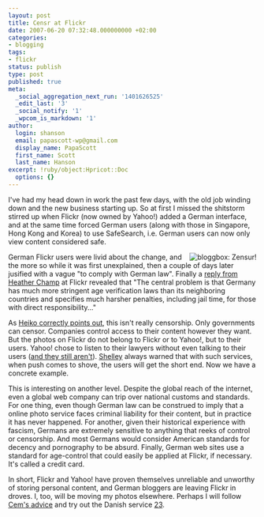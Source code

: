 ```yaml
---
layout: post
title: Censr at Flickr
date: 2007-06-20 07:32:48.000000000 +02:00
categories:
- blogging
tags:
- flickr
status: publish
type: post
published: true
meta:
  _social_aggregation_next_run: '1401626525'
  _edit_last: '3'
  _social_notify: '1'
  _wpcom_is_markdown: '1'
author:
  login: shanson
  email: papascott-wp@gmail.com
  display_name: PapaScott
  first_name: Scott
  last_name: Hanson
excerpt: !ruby/object:Hpricot::Doc
  options: {}
---
```

<p>I've had my head down in work the past few days, with the old job winding down and the new business starting up. So at first I missed the shitstorm stirred up when Flickr (now owned by Yahoo!) added a German interface, and at the same time forced German users (along with those in Singapore, Hong Kong and Korea) to use SafeSearch, i.e. German users can now only view content considered safe.</p>
<p><a href="http://www.flickr.com/photos/fab1an/544754915/" title="bloggbox: Zensur!"><img src="https://farm2.static.flickr.com/1157/544754915_28c462d9a1_m.jpg" alt="bloggbox: Zensur!" align="right" /></a>German Flickr users were livid about the change, and the more so while it was first unexplained, then a couple of days later jusified with a vague "to comply with German law". Finally a <a href="http://www.flickr.com/help/forum/42597/page16/#reply230304">reply from Heather Champ</a> at Flickr revealed that "The central problem is that Germany has much more stringent age verification laws than its neighboring countries and specifies much harsher penalties, including jail time, for those with direct responsibility..."</p>
<p>As <a href="http://www.hebig.com/archives/004208.shtml">Heiko correctly points out</a>, this isn't really censorship. Only governments can censor. Companies control access to their content however they want. But the photos on Flickr do not belong to Flickr or to Yahoo!, but to their users. Yahoo! chose to listen to their lawyers without even talking to their users (<a href="http://www.nicozorn.com/2007/06/18/flickr-dann-loesch-doch-deinen-account/">and they still aren't</a>). <a href="http://www.burningbird.net/">Shelley</a> always warned that with such services, when push comes to shove, the users will get the short end. Now we have a concrete example.</p>
<p>This is interesting on another level. Despite the global reach of the internet, even a global web company can trip over national customs and standards. For one thing, even though German law can be construed to imply that a online photo service faces criminal liability for their content, but in practice it has never happened. For another, given their historical experience with fascism, Germans are extremely sensitive to anything that reeks of control or censorship. And most Germans would consider American standards for decency and pornography to be absurd. Finally, German web sites use a standard for age-control that could easily be applied at Flickr, if necessary. It's called a credit card.</p>
<p>In short, Flickr and Yahoo! have proven themselves unreliable and unworthy of storing personal content, and German bloggers are leaving Flickr in droves. I, too, will be moving my photos elsewhere. Perhaps I will follow <a href="http://sprechblase.wordpress.com/2007/06/17/23/">Cem's advice</a> and try out the Danish service <a href="http://www.23hq.com/">23</a>.</p>
